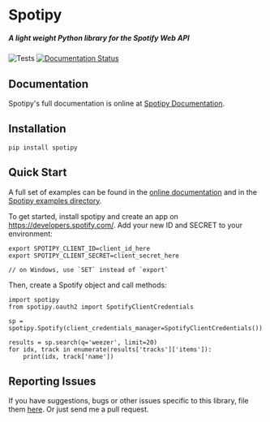 # Spotipy

##### A light weight Python library for the Spotify Web API

![Tests](https://github.com/plamere/spotipy/workflows/Tests/badge.svg) [![Documentation Status](https://readthedocs.org/projects/spotipy/badge/?version=latest)](https://spotipy.readthedocs.io/en/latest/?badge=latest)

## Documentation

Spotipy's full documentation is online at [Spotipy Documentation](http://spotipy.readthedocs.org/).

## Installation

    pip install spotipy

## Quick Start

A full set of examples can be found in the [online documentation](http://spotipy.readthedocs.org/) and in the [Spotipy examples directory](https://github.com/plamere/spotipy/tree/master/examples).

To get started, install spotipy and create an app on https://developers.spotify.com/.
Add your new ID and SECRET to your environment:

    export SPOTIPY_CLIENT_ID=client_id_here
    export SPOTIPY_CLIENT_SECRET=client_secret_here

    // on Windows, use `SET` instead of `export`

Then, create a Spotify object and call methods:

    import spotipy
    from spotipy.oauth2 import SpotifyClientCredentials

    sp = spotipy.Spotify(client_credentials_manager=SpotifyClientCredentials())

    results = sp.search(q='weezer', limit=20)
    for idx, track in enumerate(results['tracks']['items']):
        print(idx, track['name'])

## Reporting Issues

If you have suggestions, bugs or other issues specific to this library, file them [here](https://github.com/plamere/spotipy/issues). Or just send me a pull request.
